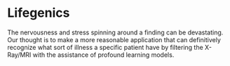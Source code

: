 # Lifegenics
The nervousness and stress spinning around a finding can be devastating. Our thought is to make a more reasonable application that can definitively recognize what sort of illness a specific patient have by filtering the X-Ray/MRI with the assistance of profound learning models.
